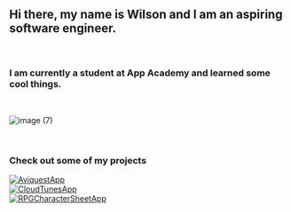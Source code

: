 ## Hi there, my name is Wilson and I am an aspiring software engineer. 

<br>

### I am currently a student at App Academy and learned some cool things.

<br>

![image (7)](https://user-images.githubusercontent.com/103459101/199317456-237ddc04-105c-472c-8335-4a3bee3696bc.png)

<br>

### Check out some of my projects


<div>
<a href="https://github.com/wichen42/aviquest"><img src="https://github-readme-stats.vercel.app/api/pin/?username=wichen42&repo=aviquest&theme=buefy&show_icons=true&" alt="AviquestApp"></a>
</div>

<div>
<a href="https://github.com/wichen42/Cloud-Tunes"><img src="https://github-readme-stats.vercel.app/api/pin/?username=wichen42&repo=Cloud-Tunes&theme=buefy&show_icons=true&" alt="CloudTunesApp"></a>
</div>

<div>
<a href="https://github.com/wichen42/Interactive-Character-Sheet"><img src="https://github-readme-stats.vercel.app/api/pin/?username=wichen42&repo=Interactive-Character-Sheet&theme=buefy&show_icons=true&" alt="RPGCharacterSheetApp"></a>
</div>
